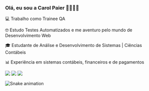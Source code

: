 ### Olá, eu sou a Carol Paier 👩🏾🖐🏾

💻 Trabalho como Trainee QA 

🤓 Estudo Testes Automatizados e me aventuro pelo mundo de Desenvolvimento Web

🎓 Estudante de Análise e Desenvolvimento de Sistemas | Ciências Contábeis

📊 Experiência em sistemas contábeis, financeiros e de pagamentos
 

<div> 
<a href = "mailto:carolinelopespaier@gmail.com"><img src="https://img.shields.io/badge/-Gmail-%23333?style=for-the-badge&logo=gmail&logoColor=red" target="_blank"></a>
<a href="https://instagram.com/carolpaier" target="_blank"><img src="https://img.shields.io/badge/-Instagram-%23E4405F?style=for-the-badge&logo=instagram&logoColor=white" target="_blank"></a>
<a href="https://www.linkedin.com/in/carolinepaier" target="_blank"><img src="https://img.shields.io/badge/-LinkedIn-%230077B5?style=for-the-badge&logo=linkedin&logoColor=white" target="_blank"></a> 
    
![Snake animation](https://github.com/carolpaier/carolpaier/blob/output/github-contribution-grid-snake.svg)
 
